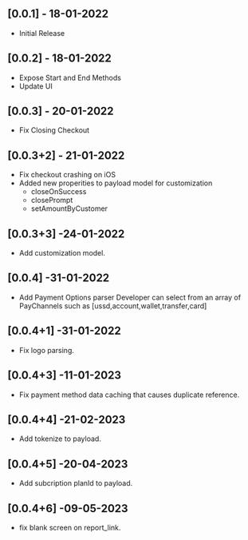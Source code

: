 ## [0.0.1] - 18-01-2022

* Initial Release

## [0.0.2] - 18-01-2022

* Expose Start and End Methods
* Update UI

## [0.0.3] - 20-01-2022
* Fix Closing Checkout

## [0.0.3+2] - 21-01-2022
* Fix checkout crashing on iOS
* Added new properities to payload model for customization
    * closeOnSuccess
    * closePrompt
    * setAmountByCustomer
## [0.0.3+3] -24-01-2022
* Add customization model.

## [0.0.4] -31-01-2022
* Add Payment Options parser
    Developer can select from an array of PayChannels such as [ussd,account,wallet,transfer,card]

## [0.0.4+1] -31-01-2022
* Fix logo parsing.

## [0.0.4+3] -11-01-2023
* Fix payment method data caching that causes duplicate reference.

## [0.0.4+4] -21-02-2023
* Add tokenize to payload.

## [0.0.4+5] -20-04-2023
* Add subcription planId to payload.

## [0.0.4+6] -09-05-2023
* fix blank screen on report_link.
